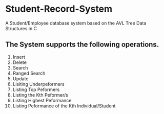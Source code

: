 # Student-Record-System
A Student/Employee database system based on the AVL Tree Data Structures in C


## The System supports the following operations.
1. Insert 
2. Delete
3. Search
4. Ranged Search 
5. Update
6. Lisiting Underpeformers
7. Listing Top Peformers
8. Listing the Kth Peformer/s
9. Listing Highest Peformance 
10. Listing Peformance of the Kth Individual/Student 
